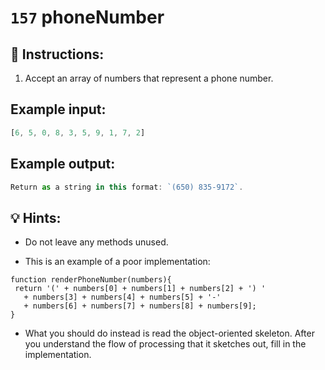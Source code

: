 # `157` phoneNumber

## 📝 Instructions:

1. Accept an array of numbers that represent a phone number.

## Example input:

```js
[6, 5, 0, 8, 3, 5, 9, 1, 7, 2]
```

## Example output:

```js
Return as a string in this format: `(650) 835-9172`.
```

## 💡 Hints:

+ Do not leave any methods unused.

+  This is an example of a poor implementation:

 ```Js
function renderPhoneNumber(numbers){
  return '(' + numbers[0] + numbers[1] + numbers[2] + ') '
    + numbers[3] + numbers[4] + numbers[5] + '-' 
    + numbers[6] + numbers[7] + numbers[8] + numbers[9];
}
```

+ What you should do instead is read the object-oriented skeleton. After you understand the flow of processing that it sketches out, fill in the implementation.